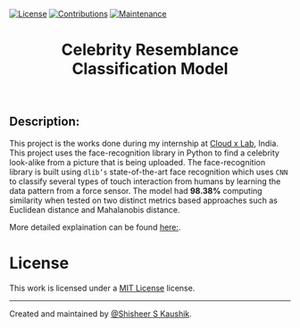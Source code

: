 <!-- Badges: -->
[![License](https://img.shields.io/github/license/ShisheerKaushik24/Celebrity-resemblance-classification-model--.svg?logo=CreativeCommons&style=flat-square)](https://github.com/ShisheerKaushik24/Celebrity-resemblance-classification-model--/blob/master/LICENSE)
[![Contributions](https://img.shields.io/badge/contributions-welcome-orange?style=flat-square)](https://github.com/ShisheerKaushik24/Celebrity-resemblance-classification-model--/pulls)
[![Maintenance](https://img.shields.io/badge/Maintained%3F-yes-green.svg)](https://github.com/ShisheerKaushik24/Celebrity-resemblance-classification-model--/graphs/commit-activity)

<!-- Title: -->
<div align="center">
  <h1> Celebrity Resemblance Classification Model </h1>
</div>
<br>
 
## Description:
This project is the works done during my internship at [Cloud x Lab](https://cloudxlab.com/home), India. This project uses the face-recognition library in Python to find a celebrity look-alike from a picture that is being uploaded. The face-recognition library is built using `dlib’s` state-of-the-art face recognition which uses `CNN` to classify several types of touch interaction from humans by learning the data pattern from a force sensor. The model had **98.38%** computing similarity when tested on two distinct metrics based approaches such as Euclidean distance and Mahalanobis distance.

More detailed explaination can be found [here:](https://shisheerkaushik.netlify.app/project/celebrity-lookalike-project/).

# License

This work is licensed under a [MIT License](LICENSE) license.

<hr>

Created and maintained by [@Shisheer S Kaushik][1].

[1]: https://github.com/ShisheerKauhik24

